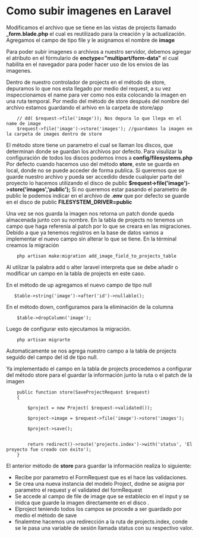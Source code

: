 # Como subir imagenes en Laravel

Modificamos el archivo que se tiene en las vistas de projects llamado **_form.blade.php** el cual  es reutilizado para la creación y la actualización.
Agregamos el campo de tipo file y le asignamos el nombre de **image**

Para poder subir imagenes o archivos a nuestro servidor, debemos agregar el atributo en el fórmulario de **enctype="multipart/form-data"** el cual habilita en el navegador para poder hacer uso de los envios de las imagenes. 

Dentro de nuestro controlador de projects en el método de store, depuramos lo que nos esta llegado por medio del request, a su vez inspeccionamos el name para ver como nos esta colocando la imagen en una ruta temporal. 
Por medio del método de store después del nombre del archivo estamos guardando el arhivo en la carpeta de store/app 
~~~
    // dd( $request->file('image')); Nos depura lo que llega en el name de image
    $request->file('image')->store('images'); //guardamos la imagen en la carpeta de images dentro de store
~~~

El método store tiene un parametro el cual se llaman los discos, que determinan donde se guardan los archivos por defecto.
Para visulizar la configuración de todos los discos podemos irnos a **config/filesystems.php** 
Por defecto cuando hacemos uso del método **store**, este se guarda en local, donde no se puede acceder de forma publica. 
Si queremos que se guarde nuestro archivo y pueda ser accedido desde cualquier parte del proyecto lo hacemos utilizando el disco de public
**$request->file('image')->store('images','public');**
Si no queremos estar pasando el parametro de public le podemos indicar en el archivo de **.env** que por defecto se guarde en el disco de public
**FILESYSTEM_DRIVER=public**

Una vez se nos guarda la imagen nos retorna un patch donde queda almacenada junto con su nombre. 
En la tabla de projects no tenemos un campo que haga referenia al patch por lo que se creara en las migraciones. 
Debido a que ya tenemos registros en la base de datos vamos a implementar el nuevo campo sin alterar lo que se tiene.
En la términal creamos la migración 

~~~
    php artisan make:migration add_image_field_to_projects_table
~~~
Al utilizar la palabra add o alter laravel interpreta que se debe añadir o modificar un campo en la tabla de projects en este caso.

En el método de up agregamos el nuevo campo de tipo null 
~~~
   $table->string('image')->after('id')->nullable();
~~~

En el método down, configuramos para la eliminación de la columna
~~~
    $table->dropColumn('image');
~~~

Luego de configurar esto ejecutamos la migración. 
~~~
    php artisan migrarte
~~~
Automaticamente se nos agrega nuestro campo a la tabla de projects seguido del campo del id de tipo null. 

Ya implementado el campo en la tabla de projects procedemos a configurar del método store para el guardar la información junto la ruta o el patch de la imagen
~~~
    public function store(SaveProjectRequest $request)
    {

        $project = new Project( $request->validated());

        $project->image = $request->file('image')->store('images');

        $project->save();


        return redirect()->route('projects.index')->with('status', 'El proyecto fue creado con éxito');
    }
~~~
El anterior método de **store** para guardar la información realiza lo siguiente:
- Recibe por parametro el FormRequest que es el hace las validaciones. 
- Se crea una nueva instancia del modelo Project, dodne se asigna por parametro el request y el validated del formRequest
- Se accede al campo de file de image que se establecio en el input y se inidca que guarde la imagen directamente en el disco .
- Elproject teniendo todos los campos se procede a ser guardado por medio el método de save
- finalemtne hacemos una redirección a la ruta de projects.index, conde se le pasa una variable de sesión llamada status con su respectivo valor. 


